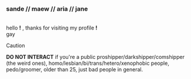 ### sande // maew // aria // jane
<br> hello __!__ , thanks for visiting my profile **!**
<br> gay
> [!CAUTION]
> **DO NOT INTERACT** if you're a public proshipper/darkshipper/comshipper (the weird ones), homo/lesbian/bi/trans/hetero/xenophobic people, pedo/groomer, older than 25, just bad people in general.

